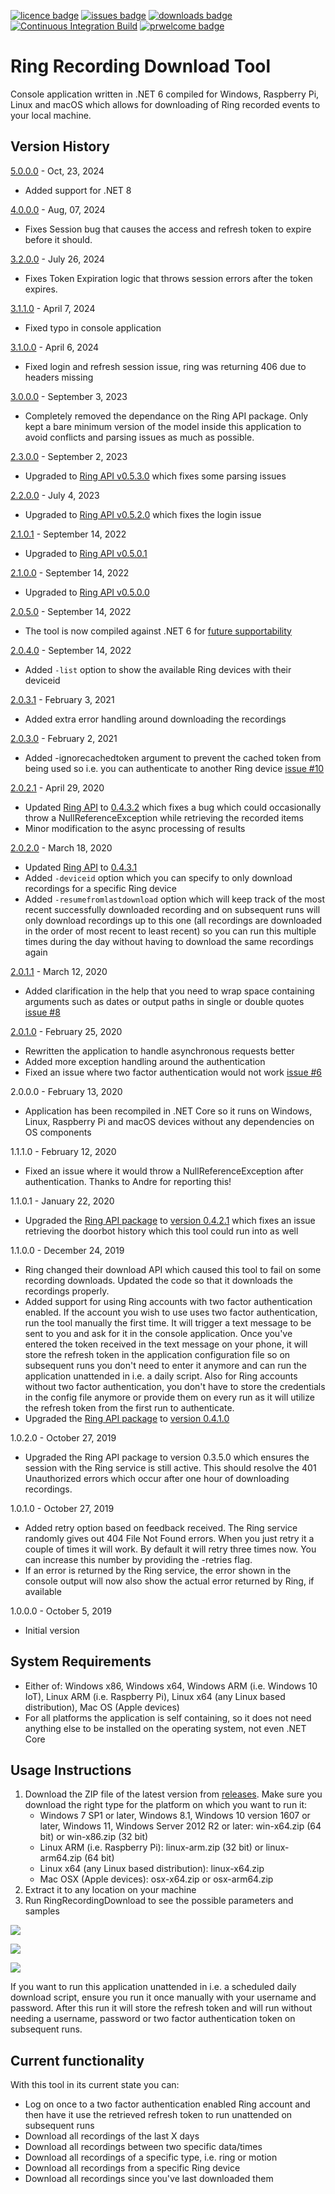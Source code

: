 [![licence badge]][licence]
[![issues badge]][issues]
[![downloads badge]][downloads]
[![Continuous Integration Build](https://github.com/KoenZomers/RingRecordingDownload/actions/workflows/ci.yaml/badge.svg)](https://github.com/KoenZomers/RingRecordingDownload/actions/workflows/ci.yaml)
[![prwelcome badge]][prwelcome]

[licence badge]:https://img.shields.io/badge/license-Apache2-blue.svg
[issues badge]:https://img.shields.io/github/issues/koenzomers/RingRecordingDownload.svg
[downloads badge]:https://img.shields.io/github/downloads/koenzomers/RingRecordingDownload/total.svg
[prwelcome badge]:https://img.shields.io/badge/PRs-welcome-brightgreen.svg?style=flat-square

[licence]:https://github.com/koenzomers/RingRecordingDownload/blob/master/LICENSE.md
[issues]:https://github.com/koenzomers/RingRecordingDownload/issues
[downloads]:https://github.com/koenzomers/RingRecordingDownload/releases
[prwelcome]:http://makeapullrequest.com

# Ring Recording Download Tool
Console application written in .NET 6 compiled for Windows, Raspberry Pi, Linux and macOS which allows for downloading of Ring recorded events to your local machine.

## Version History
[5.0.0.0](https://github.com/KoenZomers/RingRecordingDownload/releases/tag/5.0.0.0) - Oct, 23, 2024

- Added support for .NET 8

[4.0.0.0](https://github.com/KoenZomers/RingRecordingDownload/releases/tag/4.0.0.0) - Aug, 07, 2024

- Fixes Session bug that causes the access and refresh token to expire before it should.


[3.2.0.0](https://github.com/KoenZomers/RingRecordingDownload/releases/tag/3.2.0.0) - July 26, 2024

- Fixes Token Expiration logic that throws session errors after the token expires.

[3.1.1.0](https://github.com/KoenZomers/RingRecordingDownload/releases/tag/3.1.1.0) - April 7, 2024

- Fixed typo in console application

[3.1.0.0](https://github.com/KoenZomers/RingRecordingDownload/releases/tag/3.1.0.0) - April 6, 2024

- Fixed login and refresh session issue, ring was returning 406 due to headers missing

[3.0.0.0](https://github.com/KoenZomers/RingRecordingDownload/releases/tag/3.0.0.0) - September 3, 2023

- Completely removed the dependance on the Ring API package. Only kept a bare minimum version of the model inside this application to avoid conflicts and parsing issues as much as possible.

[2.3.0.0](https://github.com/KoenZomers/RingRecordingDownload/releases/tag/2.3.0.0) - September 2, 2023

- Upgraded to [Ring API v0.5.3.0](https://github.com/KoenZomers/RingApi#version-history) which fixes some parsing issues

[2.2.0.0](https://github.com/KoenZomers/RingRecordingDownload/releases/tag/2.2.0.0) - July 4, 2023

- Upgraded to [Ring API v0.5.2.0](https://github.com/KoenZomers/RingApi#version-history) which fixes the login issue

[2.1.0.1](https://github.com/KoenZomers/RingRecordingDownload/releases/tag/2.1.0.0) - September 14, 2022

- Upgraded to [Ring API v0.5.0.1](https://github.com/KoenZomers/RingApi#version-history)

[2.1.0.0](https://github.com/KoenZomers/RingRecordingDownload/releases/tag/2.1.0.0) - September 14, 2022

- Upgraded to [Ring API v0.5.0.0](https://github.com/KoenZomers/RingApi#version-history)

[2.0.5.0](https://github.com/KoenZomers/RingRecordingDownload/releases/tag/2.0.5.0) - September 14, 2022

- The tool is now compiled against .NET 6 for [future supportability](https://dotnet.microsoft.com/en-us/platform/support/policy/dotnet-core#lifecycle)

[2.0.4.0](https://github.com/KoenZomers/RingRecordingDownload/releases/tag/2.0.4.0) - September 14, 2022

- Added `-list` option to show the available Ring devices with their deviceid

[2.0.3.1](https://github.com/KoenZomers/RingRecordingDownload/releases/tag/2.0.3.1) - February 3, 2021

- Added extra error handling around downloading the recordings

[2.0.3.0](https://github.com/KoenZomers/RingRecordingDownload/releases/tag/2.0.3.0) - February 2, 2021

- Added -ignorecachedtoken argument to prevent the cached token from being used so i.e. you can authenticate to another Ring device [issue #10](https://github.com/KoenZomers/RingRecordingDownload/issues/10)

[2.0.2.1](https://github.com/KoenZomers/RingRecordingDownload/releases/tag/2.0.2.1) - April 29, 2020

- Updated [Ring API](https://github.com/KoenZomers/RingApi) to [0.4.3.2](https://www.nuget.org/packages/KoenZomers.Ring.Api/0.4.3.2) which fixes a bug which could occasionally throw a NullReferenceException while retrieving the recorded items
- Minor modification to the async processing of results

[2.0.2.0](https://github.com/KoenZomers/RingRecordingDownload/releases/tag/2.0.2.0) - March 18, 2020

- Updated [Ring API](https://github.com/KoenZomers/RingApi) to [0.4.3.1](https://www.nuget.org/packages/KoenZomers.Ring.Api/0.4.3.1)
- Added `-deviceid` option which you can specify to only download recordings for a specific Ring device
- Added `-resumefromlastdownload` option which will keep track of the most recent successfully downloaded recording and on subsequent runs will only download recordings up to this one (all recordings are downloaded in the order of most recent to least recent) so you can run this multiple times during the day without having to download the same recordings again

[2.0.1.1](https://github.com/KoenZomers/RingRecordingDownload/releases/tag/2.0.1.1) - March 12, 2020

- Added clarification in the help that you need to wrap space containing arguments such as dates or output paths in single or double quotes [issue #8](https://github.com/KoenZomers/RingRecordingDownload/issues/8)

[2.0.1.0](https://github.com/KoenZomers/RingRecordingDownload/releases/tag/2.0.1.0) - February 25, 2020

- Rewritten the application to handle asynchronous requests better
- Added more exception handling around the authentication
- Fixed an issue where two factor authentication would not work [issue #6](https://github.com/KoenZomers/RingRecordingDownload/issues/6)

2.0.0.0 - February 13, 2020

- Application has been recompiled in .NET Core so it runs on Windows, Linux, Raspberry Pi and macOS devices without any dependencies on OS components

1.1.1.0 - February 12, 2020

- Fixed an issue where it would throw a NullReferenceException after authentication. Thanks to Andre for reporting this!

1.1.0.1 - January 22, 2020

- Upgraded the [Ring API package](https://github.com/KoenZomers/RingApi) to [version 0.4.2.1](https://www.nuget.org/packages/KoenZomers.Ring.Api/0.4.2.1) which fixes an issue retrieving the doorbot history which this tool could run into as well

1.1.0.0 - December 24, 2019

- Ring changed their download API which caused this tool to fail on some recording downloads. Updated the code so that it downloads the recordings properly.
- Added support for using Ring accounts with two factor authentication enabled. If the account you wish to use uses two factor authentication, run the tool manually the first time. It will trigger a text message to be sent to you and ask for it in the console application. Once you've entered the token received in the text message on your phone, it will store the refresh token in the application configuration file so on subsequent runs you don't need to enter it anymore and can run the application unattended in i.e. a daily script. Also for Ring accounts without two factor authentication, you don't have to store the credentials in the config file anymore or provide them on every run as it will utilize the refresh token from the first run to authenticate.
- Upgraded the [Ring API package](https://github.com/KoenZomers/RingApi) to [version 0.4.1.0](https://www.nuget.org/packages/KoenZomers.Ring.Api/0.4.1)

1.0.2.0 - October 27, 2019

- Upgraded the Ring API package to version 0.3.5.0 which ensures the session with the Ring service is still active. This should resolve the 401 Unauthorized errors which occur after one hour of downloading recordings.

1.0.1.0 - October 27, 2019

- Added retry option based on feedback received. The Ring service randomly gives out 404 File Not Found errors. When you just retry it a couple of times it will work. By default it will retry three times now. You can increase this number by providing the -retries flag.
- If an error is returned by the Ring service, the error shown in the console output will now also show the actual error returned by Ring, if available

1.0.0.0 - October 5, 2019

- Initial version

## System Requirements

- Either of: Windows x86, Windows x64, Windows ARM (i.e. Windows 10 IoT), Linux ARM (i.e. Raspberry Pi), Linux x64 (any Linux based distribution), Mac OS (Apple devices)
- For all platforms the application is self containing, so it does not need anything else to be installed on the operating system, not even .NET Core

## Usage Instructions

1. Download the ZIP file of the latest version from [releases](https://github.com/KoenZomers/RingRecordingDownload/releases). Make sure you download the right type for the platform on which you want to run it:
   - Windows 7 SP1 or later, Windows 8.1, Windows 10 version 1607 or later, Windows 11, Windows Server 2012 R2 or later: win-x64.zip (64 bit) or win-x86.zip (32 bit)
   - Linux ARM (i.e. Raspberry Pi): linux-arm.zip (32 bit) or linux-arm64.zip (64 bit)
   - Linux x64 (any Linux based distribution): linux-x64.zip
   - Mac OSX (Apple devices): osx-x64.zip or osx-arm64.zip
2. Extract it to any location on your machine
3. Run RingRecordingDownload to see the possible parameters and samples

![](./Screenshots/CommandLineOptions.png)

![](./Screenshots/SampleExecution.png)

![](./Screenshots/Files.png)

If you want to run this application unattended in i.e. a scheduled daily download script, ensure you run it once manually with your username and password. After this run it will store the refresh token and will run without needing a username, password or two factor authentication token on subsequent runs.

## Current functionality

With this tool in its current state you can:

- Log on once to a two factor authentication enabled Ring account and then have it use the retrieved refresh token to run unattended on subsequent runs
- Download all recordings of the last X days
- Download all recordings between two specific data/times
- Download all recordings of a specific type, i.e. ring or motion
- Download all recordings from a specific Ring device
- Download all recordings since you've last downloaded them
